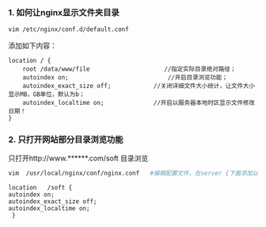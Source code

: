 ﻿### 1. 如何让nginx显示文件夹目录

```bash
vim /etc/nginx/conf.d/default.conf
```
添加如下内容：

	location / {   
        root /data/www/file                     //指定实际目录绝对路径；   
        autoindex on;                            //开启目录浏览功能；   
        autoindex_exact_size off;            //关闭详细文件大小统计，让文件大小显示MB，GB单位，默认为b；   
        autoindex_localtime on;              //开启以服务器本地时区显示文件修改日期！   
	}



### 2. 只打开网站部分目录浏览功能

只打开http://www.******.com/soft 目录浏览

```bash
vim  /usr/local/nginx/conf/nginx.conf   #编辑配置文件，在server {下面添加以下内容：
```
	location   /soft {
	autoindex on;
	autoindex_exact_size off;
	autoindex_localtime on;
     }
                      
